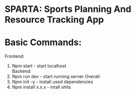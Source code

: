 # SPARTA: Sports Planning And Resource Tracking App
# Basic Commands:
Frontend:
1. Npm start - start localhost <br>
Backend:
1. Npm run dev - start running server
Overall:
1. Npm init -y - install used dependencies
2. Npm install x.x.x - intall shits

